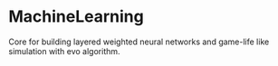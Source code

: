 # MachineLearning
Core for building layered weighted neural networks and game-life like simulation with evo algorithm.


